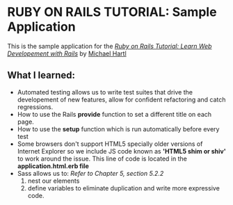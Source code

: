 # RUBY ON RAILS TUTORIAL: Sample Application

This is the sample application for the 
[*Ruby on Rails Tutorial: Learn Web Developement with Rails*](http://www.railstutorial.org/) by [Michael Hartl](http://www.michaelhartl.com)

## What I learned:
* Automated testing allows us to write test suites that drive the developement of new features, allow for confident refactoring and catch regressions.
* How to use the Rails **provide** function to set a different title on each page.
* How to use the **setup** function which is run automatically before every test
* Some browsers don't support HTML5 specially older versions of Internet Explorer so we include JS code known as **'HTML5 shim or shiv'** to   work around the issue. This line of code is located in the **application.html.erb file**
* Sass allows us to: *Refer to Chapter 5, section 5.2.2*
    1. nest our elements
    2. define variables to eliminate duplication and write more expressive code.